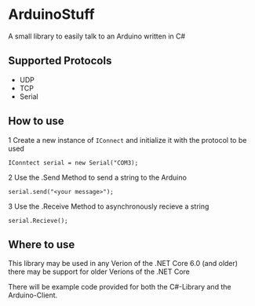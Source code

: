 # ArduinoStuff
A small library to easily talk to an Arduino written in C#

## Supported Protocols
- UDP
- TCP
- Serial

## How to use
1 Create a new instance of `IConnect` and initialize it with the protocol to be used

    IConntect serial = new Serial("COM3);
2 Use the .Send Method to send a string to the Arduino

    serial.send("<your message>");
3 Use the .Receive Method to asynchronously recieve a string 

    serial.Recieve();

## Where to use
This library may be used in any Verion of the .NET Core 6.0 (and older) there may be support for older Verions of the .NET Core

There will be example code provided for both the C#-Library and the Arduino-Client. 
